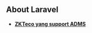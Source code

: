 
## About Laravel

- **[ZKTeco yang support ADMS](https://docs.nufaza.com/docs/devices/zkteco_attendance/push_protocol/#membalas-perintah-dari-pusat)**
